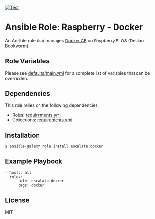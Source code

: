 [![Test](https://github.com/escalate/ansible-raspberry-docker/actions/workflows/test.yml/badge.svg?branch=master&event=push)](https://github.com/escalate/ansible-raspberry-docker/actions/workflows/test.yml)

# Ansible Role: Raspberry - Docker

An Ansible role that manages [Docker CE](https://www.docker.com) on Raspberry Pi OS (Debian Bookworm).

## Role Variables

Please see [defaults/main.yml](https://github.com/escalate/ansible-raspberry-docker/blob/master/defaults/main.yml) for a complete list of variables that can be overridden.

## Dependencies

This role relies on the following dependencies:

- Roles: [requirements.yml](https://github.com/escalate/ansible-raspberry-docker/blob/master/requirements.yml)
- Collections: [requirements.yml](https://github.com/escalate/ansible-raspberry-docker/blob/master/requirements.yml)

## Installation

```
$ ansible-galaxy role install escalate.docker
```

## Example Playbook

```
- hosts: all
  roles:
    - role: escalate.docker
      tags: docker
```

## License

MIT
